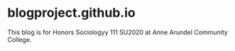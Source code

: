 # blogproject.github.io
This blog is for Honors Sociologyy 111 SU2020 at Anne Arundel Community College. 